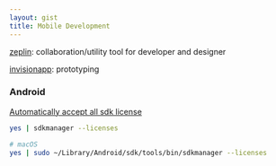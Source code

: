 ```yaml
---
layout: gist
title: Mobile Development
---
```


[zeplin](https://zeplin.io): collaboration/utility tool for developer and designer

[invisionapp](https://www.invisionapp.com/): prototyping

### Android

[Automatically accept all sdk license](https://stackoverflow.com/questions/38096225/automatically-accept-all-sdk-licences)
```sh
yes | sdkmanager --licenses

# macOS
yes | sudo ~/Library/Android/sdk/tools/bin/sdkmanager --licenses
```
